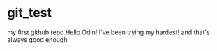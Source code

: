 # git_test
my first github repo
Hello Odin!
I've been trying my hardest!
and that's always good enough